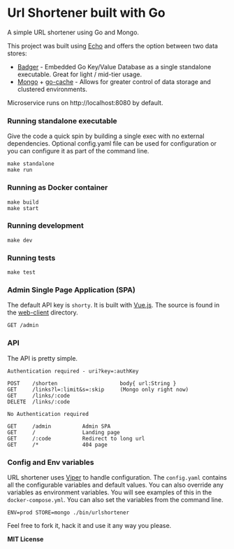 # Url Shortener built with Go

A simple URL shortener using Go and Mongo.

This project was built using [Echo](https://echo.labstack.com/) and offers the option between two data stores:

* [Badger](https://github.com/dgraph-io/badger) - Embedded Go Key/Value Database as a single standalone executable. Great for light / mid-tier usage.
* [Mongo](https://github.com/mongodb/mongo-go-driver) + [go-cache](github.com/patrickmn/go-cache) - Allows for greater control of data storage and clustered environments. 

Microservice runs on http://localhost:8080 by default.

### Running standalone executable

Give the code a quick spin by building a single exec with no external dependencies. Optional config.yaml file can be used for configuration or you can configure it as part of the command line.

```
make standalone
make run
```

### Running as Docker container

```
make build
make start
```

### Running development

```
make dev
```

### Running tests

```
make test
```

### Admin Single Page Application (SPA)

The default API key is `shorty`. It is built with [Vue.js](https://github.com/vuejs/vue). The source is
found in the [web-client](web-client) directory.

```
GET /admin
```

### API

The API is pretty simple.

```
Authentication required - uri?key=:authKey

POST    /shorten                    body{ url:String }
GET     /links?l=:limit&s=:skip     (Mongo only right now)
GET     /links/:code
DELETE  /links/:code

No Authentication required

GET     /admin          Admin SPA
GET     /               Landing page
GET     /:code          Redirect to long url
GET     /*              404 page
```

### Config and Env variables

URL shortener uses [Viper](https://github.com/spf13/viper) to handle configuration. The `config.yaml` contains all the 
configurable variables and default values. You can also override any variables as environment variables. You will see examples of this
in the `docker-compose.yml`. You can also set the variables from the command line.

```
ENV=prod STORE=mongo ./bin/urlshortener
```

Feel free to fork it, hack it and use it any way you please.

**MIT License**
